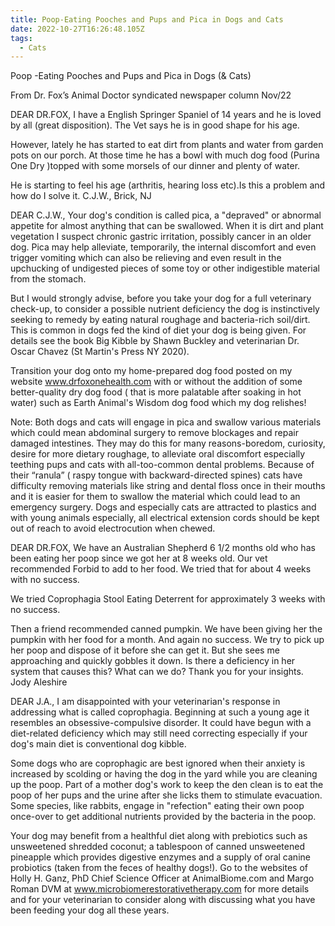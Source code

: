 ```yaml
---
title: Poop-Eating Pooches and Pups and Pica in Dogs and Cats
date: 2022-10-27T16:26:48.105Z
tags:
  - Cats
---
```

Poop -Eating Pooches and Pups and Pica in Dogs (& Cats)

From Dr. Fox’s Animal Doctor syndicated newspaper column Nov/22

DEAR DR.FOX, I have a English Springer Spaniel of 14 years and he is loved by all (great disposition). The Vet says he is in good shape for his age.

However, lately he has started to eat dirt from plants and water from garden pots on our porch. At those time he has a bowl with much dog food (Purina One Dry )topped with some morsels of our dinner and plenty of water.
 
He is starting to feel his age (arthritis, hearing loss etc).Is this a problem and how do I solve it.
C.J.W.,  Brick, NJ


DEAR C.J.W., Your dog's condition is called pica, a "depraved" or abnormal appetite for almost anything that can be swallowed. When it is dirt and plant vegetation I suspect chronic gastric irritation, possibly cancer in an older dog. Pica may help alleviate, temporarily, the internal discomfort and even trigger vomiting which can also be relieving and even result in the upchucking of undigested pieces of some toy or other indigestible material from the stomach.


But I would strongly advise, before you take your dog for a full veterinary check-up, to consider a possible nutrient deficiency the dog is instinctively seeking to remedy by eating natural roughage and bacteria-rich soil/dirt. This is common in dogs fed the kind of diet your dog is being given. For details see the book Big Kibble by Shawn Buckley and veterinarian Dr. Oscar Chavez (St Martin's Press NY 2020).

 Transition your dog onto my home-prepared dog food posted on my website www.drfoxonehealth.com with or without the addition of some better-quality dry dog food ( that is more palatable after soaking in hot water) such as Earth Animal's Wisdom dog food which my dog relishes!


Note: Both dogs and cats will engage in pica and swallow various materials which could mean abdominal surgery to remove blockages and repair damaged intestines. They may do this for many reasons-boredom, curiosity, desire for more dietary roughage, to alleviate oral discomfort especially teething pups and cats with all-too-common dental problems. Because of their “ranula” ( raspy tongue with backward-directed spines) cats have difficulty removing materials like string and dental floss once in their mouths and it is easier for them to swallow the material which could lead to an emergency surgery. Dogs and especially cats are attracted to plastics and with young animals especially, all electrical extension cords should be kept out of reach to avoid electrocution when chewed.




DEAR DR.FOX, We have an Australian Shepherd 6 1/2 months old who has been eating her poop since we got her at 8 weeks old.
Our vet recommended Forbid to add to her food. We tried that for about 4 weeks with no success.


We tried Coprophagia Stool Eating Deterrent for approximately 3 weeks with no success.

Then a friend recommended canned pumpkin.  We have been giving her the pumpkin with her food for a month. And again no success.
We try to pick up her poop and dispose of it before she can get it. But she sees me approaching and quickly gobbles it down.
Is there a deficiency in her system that causes this?
What can we do? Thank you for your insights.
Jody Aleshire

DEAR J.A., I am disappointed with your veterinarian's response in addressing what is called coprophagia. Beginning at such a young age it resembles an obsessive-compulsive disorder. It could have begun with a diet-related deficiency which may still need correcting especially if your dog's main diet is conventional dog kibble.


Some dogs who are coprophagic are best ignored when their anxiety is increased by scolding or having the dog in the yard while you are cleaning up the poop. Part of a mother dog's work to keep the den clean is to eat the poop of her pups and the urine after she licks them to stimulate evacuation.
Some species, like rabbits, engage in "refection" eating their own poop once-over to get additional nutrients provided by the bacteria in the poop.


Your dog may benefit from a healthful diet along with prebiotics such as unsweetened shredded coconut; a tablespoon of canned unsweetened pineapple which provides digestive enzymes and a supply of oral canine probiotics (taken from the feces of healthy dogs!). Go to the websites of Holly H. Ganz, PhD Chief Science Officer at  AnimalBiome.com and Margo Roman DVM at  www.microbiomerestorativetherapy.com  for more details and for your veterinarian to consider along with discussing what you have been feeding your dog all these years.

